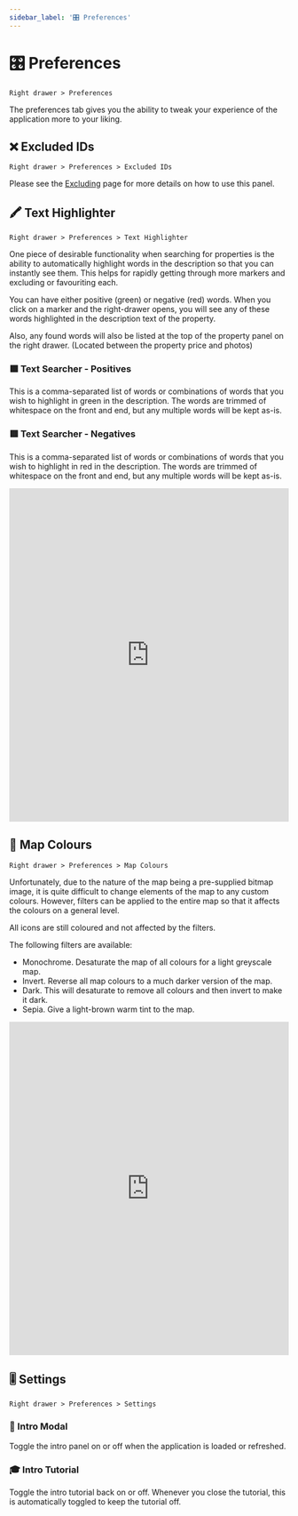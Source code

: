 ```yaml
---
sidebar_label: '🎛 Preferences'
---
```


# 🎛 Preferences

`Right drawer > Preferences`

The preferences tab gives you the ability to tweak your experience of the application more to your liking. 

## ❌ Excluded IDs

`Right drawer > Preferences > Excluded IDs`

Please see the [Excluding](/docs/Features/excluding) page for more details on how to use this panel.

## 🖍 Text Highlighter

`Right drawer > Preferences > Text Highlighter`

One piece of desirable functionality when searching for properties is the ability to automatically highlight words in the description so that you can instantly see them. This helps for rapidly getting through more markers and excluding or favouriting each.

You can have either positive (green) or negative (red) words. When you click on a marker and the right-drawer opens, you will see any of these words highlighted in the description text of the property.

Also, any found words will also be listed at the top of the property panel on the right drawer. (Located between the property price and photos)

### 🟩 Text Searcher - Positives

This is a comma-separated list of words or combinations of words that you wish to highlight in green in the description. The words are trimmed of whitespace on the front and end, but any multiple words will be kept as-is.


### 🟥 Text Searcher - Negatives

This is a comma-separated list of words or combinations of words that you wish to highlight in red in the description. The words are trimmed of whitespace on the front and end, but any multiple words will be kept as-is.

<iframe width="100%" height="600px" src="https://www.youtube.com/embed/gUEUMh_F4RE" title="YouTube video player" frameborder="0" allow="accelerometer; autoplay; clipboard-write; encrypted-media; gyroscope; picture-in-picture" allowfullscreen></iframe>

## 🌈 Map Colours

`Right drawer > Preferences > Map Colours`

Unfortunately, due to the nature of the map being a pre-supplied bitmap image, it is quite difficult to change elements of the map to any custom colours. However, filters can be applied to the entire map so that it affects the colours on a general level.

All icons are still coloured and not affected by the filters.

The following filters are available:

- Monochrome. Desaturate the map of all colours for a light greyscale map. 
- Invert. Reverse all map colours to a much darker version of the map.
- Dark. This will desaturate to remove all colours and then invert to make it dark.
- Sepia. Give a light-brown warm tint to the map.

<iframe width="100%" height="600px" src="https://www.youtube.com/embed/hGuLMEA3qf4" title="YouTube video player" frameborder="0" allow="accelerometer; autoplay; clipboard-write; encrypted-media; gyroscope; picture-in-picture" allowfullscreen></iframe>

## 🎚 Settings

`Right drawer > Preferences > Settings`

### 👋 Intro Modal

Toggle the intro panel on or off when the application is loaded or refreshed.

### 🎓 Intro Tutorial

Toggle the intro tutorial back on or off. Whenever you close the tutorial, this is automatically toggled to keep the tutorial off.